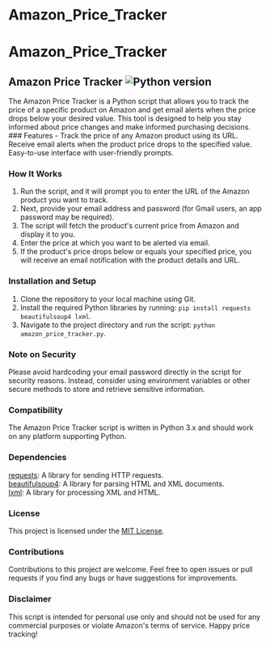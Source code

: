 # Amazon_Price_Tracker
# Amazon_Price_Tracker  
## Amazon Price Tracker  ![Python version](https://img.shields.io/badge/python-3.x-blue.svg)     
  
  The Amazon Price Tracker is a Python script that allows you to track the price of a specific product on Amazon and get email alerts when the price drops below your desired value. This tool is designed to help you stay informed about price changes and make informed purchasing decisions.    ### Features  -  Track the price of any Amazon product using its URL.  Receive email alerts when the product price drops to the specified value.  Easy-to-use interface with user-friendly prompts.    

### How It Works   

1. Run the script, and it will prompt you to enter the URL of the Amazon product you want to track.
2. Next, provide your email address and password (for Gmail users, an app password may be required).
3. The script will fetch the product's current price from Amazon and display it to you.
4. Enter the price at which you want to be alerted via email.
5. If the product's price drops below or equals your specified price, you will receive an email notification with the product details and URL.


### Installation and Setup   

1. Clone the repository to your local machine using Git.
2. Install the required Python libraries by running: `pip install requests beautifulsoup4 lxml`.
3. Navigate to the project directory and run the script: `python amazon_price_tracker.py`.

### Note on Security    

Please avoid hardcoding your email password directly in the script for security reasons. Instead, consider using environment variables or other secure methods to store and retrieve sensitive information.    

### Compatibility   

The Amazon Price Tracker script is written in Python 3.x and should work on any platform supporting Python.  

### Dependencies    

[requests](https://pypi.org/project/requests/): A library for sending HTTP requests.  
[beautifulsoup4](https://pypi.org/project/beautifulsoup4/): A library for parsing HTML and XML documents.  
[lxml](https://pypi.org/project/lxml/): A library for processing XML and HTML.    

### License  

This project is licensed under the [MIT License](LICENSE).    

### Contributions    

Contributions to this project are welcome. Feel free to open issues or pull requests if you find any bugs or have suggestions for improvements.   

### Disclaimer    

This script is intended for personal use only and should not be used for any commercial purposes or violate Amazon's terms of service.  Happy price tracking!

